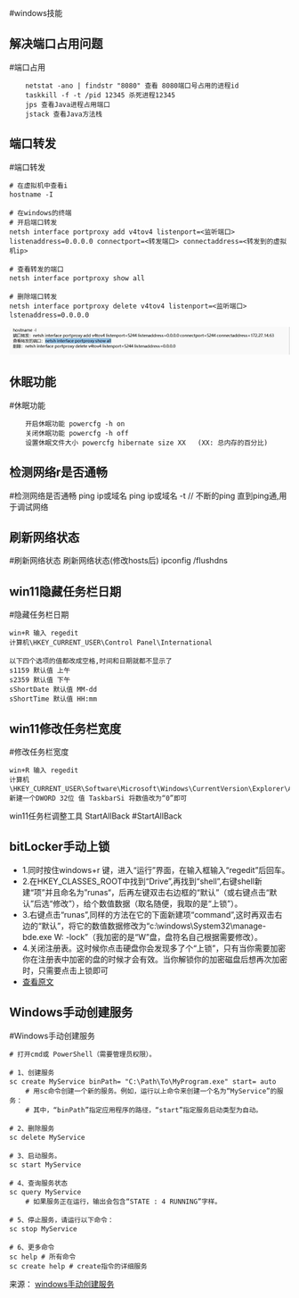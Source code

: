 #windows技能

## 解决端口占用问题
#端口占用
```
	netstat -ano | findstr "8080" 查看 8080端口号占用的进程id
	taskkill -f -t /pid 12345 杀死进程12345
	jps 查看Java进程占用端口
	jstack 查看Java方法栈
```


## 端口转发
#端口转发
```
# 在虚拟机中查看i
hostname -I

# 在windows的终端
# 开启端口转发
netsh interface portproxy add v4tov4 listenport=<监听端口> listenaddress=0.0.0.0 connectport=<转发端口> connectaddress=<转发到的虚拟机ip>

# 查看转发的端口
netsh interface portproxy show all

# 删除端口转发
netsh interface portproxy delete v4tov4 listenport=<监听端口> lstenaddress=0.0.0.0

```
![](image/ecd102995b4adca6c2e8dc72dece4b2.png)


## 休眠功能
#休眠功能

```
	开启休眠功能 powercfg -h on
	关闭休眠功能 powercfg -h off
	设置休眠文件大小 powercfg hibernate size XX   (XX: 总内存的百分比)
```


## 检测网络r是否通畅
#检测网络是否通畅
	ping ip或域名
	ping ip或域名 -t    // 不断的ping 直到ping通,用于调试网络

## 刷新网络状态
#刷新网络状态
	刷新网络状态(修改hosts后)	ipconfig /flushdns 


## win11隐藏任务栏日期
#隐藏任务栏日期
```
win+R 输入 regedit
计算机\HKEY_CURRENT_USER\Control Panel\International

以下四个选项的值都改成空格,时间和日期就都不显示了
s1159 默认值 上午
s2359 默认值 下午
sShortDate 默认值 MM-dd
sShortTime 默认值 HH:mm

```

## win11修改任务栏宽度
#修改任务栏宽度
```
win+R 输入 regedit
计算机\HKEY_CURRENT_USER\Software\Microsoft\Windows\CurrentVersion\Explorer\Advanced
新建一个DWORD 32位 值 TaskbarSi 将数值改为“0”即可
```
win11任务栏调整工具
StartAllBack #StartAllBack 

## bitLocker手动上锁
- 1.同时按住windows+r 键，进入“运行”界面，在输入框输入“regedit”后回车。
- 2.在HKEY_CLASSES_ROOT中找到“Drive”,再找到“shell”,右键shell新建“项”并且命名为”runas“，后再左键双击右边框的“默认”（或右键点击“默认”后选“修改”），给个数值数据（取名随便，我取的是“上锁”）。
- 3.右键点击“runas”,同样的方法在它的下面新建项“command”,这时再双击右边的“默认”，将它的数值数据修改为“c:\windows\System32\manage-bde.exe W: -lock”（我加密的是“W”盘，盘符名自己根据需要修改）。
- 4.关闭注册表。这时候你点击硬盘你会发现多了个“上锁”，只有当你需要加密你在注册表中加密的盘的时候才会有效。当你解锁你的加密磁盘后想再次加密时，只需要点击上锁即可
- [查看原文](https://www.likecs.com/show-355258.html)

## Windows手动创建服务
#Windows手动创建服务
```shell
# 打开cmd或 PowerShell（需要管理员权限）。

# 1、创建服务   
sc create MyService binPath= "C:\Path\To\MyProgram.exe" start= auto
	# 用sc命令创建一个新的服务。例如，运行以上命令来创建一个名为“MyService”的服务：
	# 其中，“binPath”指定应用程序的路径，“start”指定服务启动类型为自动。

# 2、删除服务
sc delete MyService

# 3、启动服务。
sc start MyService

# 4、查询服务状态
sc query MyService
	# 如果服务正在运行，输出会包含“STATE : 4 RUNNING”字样。

# 5、停止服务，请运行以下命令：
sc stop MyService

# 6、更多命令
sc help # 所有命令
sc create help # create指令的详细服务
```
来源： [windows手动创建服务](https://www.jianshu.com/p/8d2c8bb987c0)


